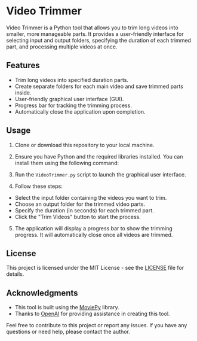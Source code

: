 # Video Trimmer

Video Trimmer is a Python tool that allows you to trim long videos into smaller, more manageable parts. It provides a user-friendly interface for selecting input and output folders, specifying the duration of each trimmed part, and processing multiple videos at once.

## Features

- Trim long videos into specified duration parts.
- Create separate folders for each main video and save trimmed parts inside.
- User-friendly graphical user interface (GUI).
- Progress bar for tracking the trimming process.
- Automatically close the application upon completion.

## Usage

1. Clone or download this repository to your local machine.

2. Ensure you have Python and the required libraries installed. You can install them using the following command:


3. Run the `VideoTrimmer.py` script to launch the graphical user interface.

4. Follow these steps:

- Select the input folder containing the videos you want to trim.
- Choose an output folder for the trimmed video parts.
- Specify the duration (in seconds) for each trimmed part.
- Click the "Trim Videos" button to start the process.

5. The application will display a progress bar to show the trimming progress. It will automatically close once all videos are trimmed.


## License

This project is licensed under the MIT License - see the [LICENSE](LICENSE) file for details.

## Acknowledgments

- This tool is built using the [MoviePy](https://zulko.github.io/moviepy/) library.
- Thanks to [OpenAI](https://www.openai.com) for providing assistance in creating this tool.

Feel free to contribute to this project or report any issues. If you have any questions or need help, please contact the author.

